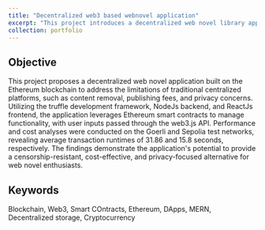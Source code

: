 ```yaml
---
title: "Decentralized web3 based webnovel application"
excerpt: "This project introduces a decentralized web novel library application built on the Ethereum blockchain, leveraging the Truffle, NodeJs, and ReactJs frameworks. By utilizing smart contracts and the web3.js API, it addresses key issues of traditional centralized platforms, including censorship, publishing fees, and privacy concerns. Performance and cost analyses on Goerli and Sepolia Test Networks demonstrate the application's efficiency and viability.<br/><img src='/files/web3.png'>"
collection: portfolio
---
```

Objective
------
This project proposes a decentralized web novel application built on the Ethereum blockchain to address the limitations of traditional centralized platforms, such as content removal, publishing fees, and privacy concerns. Utilizing the truffle development framework, NodeJs backend, and ReactJs frontend, the application leverages Ethereum smart contracts to manage functionality, with user inputs passed through the web3.js API. Performance and cost analyses were conducted on the Goerli and Sepolia test networks, revealing average transaction runtimes of 31.86 and 15.8 seconds, respectively. The findings demonstrate the application's potential to provide a censorship-resistant, cost-effective, and privacy-focused alternative for web novel enthusiasts.


Keywords
------
Blockchain, Web3, Smart COntracts, Ethereum, DApps, MERN, Decentralized storage, Cryptocurrency